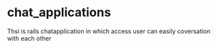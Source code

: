 # chat_applications
Thsi is rails chatapplication in which access user can easily coversation with each other
